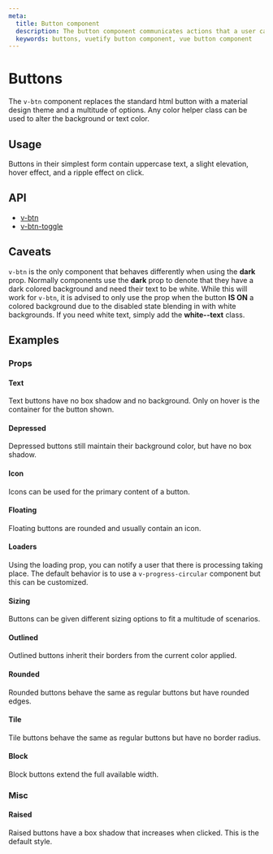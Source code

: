 ```yaml
---
meta:
  title: Button component
  description: The button component communicates actions that a user can take and are typically placed in dialogs, forms, cards and toolbars.
  keywords: buttons, vuetify button component, vue button component
---
```


# Buttons

The `v-btn` component replaces the standard html button with a material design theme and a multitude of options. Any color helper class can be used to alter the background or text color. <inline-ad slug="scrimba-buttons" />

<entry-ad />

## Usage

Buttons in their simplest form contain uppercase text, a slight elevation, hover effect, and a ripple effect on click.

<usage name="v-btn" />

## API

- [v-btn](../../api/v-btn)
- [v-btn-toggle](../../api/v-btn-toggle)

## Caveats

<alert type="warning">`v-btn` is the only component that behaves differently when using the **dark** prop. Normally components use the **dark** prop to denote that they have a dark colored background and need their text to be white. While this will work for `v-btn`, it is advised to only use the prop when the button **IS ON** a colored background due to the disabled state blending in with white backgrounds. If you need white text, simply add the **white--text** class.</alert>

## Examples

### Props

#### Text

Text buttons have no box shadow and no background. Only on hover is the container for the button shown.

<example file="v-btn/prop-text" />

#### Depressed

Depressed buttons still maintain their background color, but have no box shadow.

<example file="v-btn/prop-depressed" />

#### Icon

Icons can be used for the primary content of a button.

<example file="v-btn/prop-icon" />

#### Floating

Floating buttons are rounded and usually contain an icon.

<example file="v-btn/prop-floating" />

#### Loaders

Using the loading prop, you can notify a user that there is processing taking place. The default behavior is to use a `v-progress-circular` component but this can be customized.

<example file="v-btn/prop-loaders" />

#### Sizing

Buttons can be given different sizing options to fit a multitude of scenarios.

<example file="v-btn/prop-sizing" />

#### Outlined

Outlined buttons inherit their borders from the current color applied.

<example file="v-btn/prop-outlined" />

#### Rounded

Rounded buttons behave the same as regular buttons but have rounded edges.

<example file="v-btn/prop-rounded" />

#### Tile

Tile buttons behave the same as regular buttons but have no border radius.

<example file="v-btn/prop-tile" />

#### Block

Block buttons extend the full available width.

<example file="v-btn/prop-block" />

### Misc

#### Raised

Raised buttons have a box shadow that increases when clicked. This is the default style.

<example file="v-btn/misc-raised" />

<backmatter />
